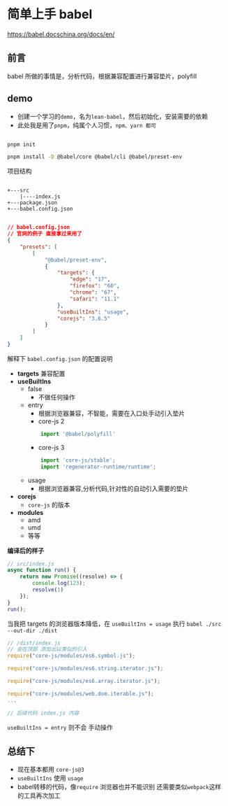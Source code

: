 # 简单上手 babel

https://babel.docschina.org/docs/en/

## 前言

babel 所做的事情是，分析代码，根据兼容配置进行兼容垫片，polyfill

## demo

- 创建一个学习的`demo`，名为`lean-babel`，然后初始化，安装需要的依赖
- 此处我是用了`pnpm`，纯属个人习惯，`npm、yarn 都可`

```bash

pnpm init

pnpm install -D @babel/core @babel/cli @babel/preset-env

```

项目结构

```text

+---src
    |----index.js
+---package.json
+---babel.config.json


```

```json
// babel.config.json
// 官网的例子 直接拿过来用了
{
    "presets": [
        [
            "@babel/preset-env",
            {
                "targets": {
                    "edge": "17",
                    "firefox": "60",
                    "chrome": "67",
                    "safari": "11.1"
                },
                "useBuiltIns": "usage",
                "corejs": "3.6.5"
            }
        ]
    ]
}

```

解释下 `babel.config.json` 的配置说明

- **targets** 兼容配置
- **useBuiltIns**
  - false 
    - 不做任何操作
  - entry
    - 根据浏览器兼容，不智能，需要在入口处手动引入垫片
    - core-js 2
    ```js
        import '@babel/polyfill'
    ```
    - core-js 3
    ```js
        import 'core-js/stable';
        import 'regenerator-runtime/runtime';
    ```
  - usage
    - 根据浏览器兼容,分析代码,针对性的自动引入需要的垫片
- **corejs** 
  - `core-js` 的版本
- **modules** 
  - amd
  - umd
  - 等等

**编译后的样子**

```js
// src/index.js
async function run() {
    return new Promise((resolve) => {
        console.log(123);
        resolve(1)
    });
}
run();
```

当我把 targets 的浏览器版本降低，在 `useBuiltIns = usage` 执行 `babel ./src --out-dir ./dist`

```js
// /dist/index.js
// 会在顶部 添加出以类似的引入
require("core-js/modules/es6.symbol.js");

require("core-js/modules/es6.string.iterator.js");

require("core-js/modules/es6.array.iterator.js");

require("core-js/modules/web.dom.iterable.js");
...

// 后续代码 index.js 内容
```

`useBuiltIns = entry` 则不会 手动操作


## 总结下


- 现在基本都用 `core-js@3`
- `useBuiltIns` 使用 `usage`
- babel转移的代码，像`require` 浏览器也并不能识别 还需要类似`webpack`这样的工具再次加工